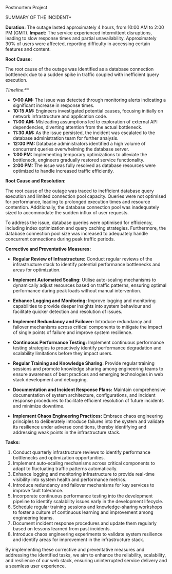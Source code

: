 Postmortem Project 









SUMMARY OF THE INCIDENT*

 **Duration:** The outage lasted approximately 4 hours, from 10:00 AM to 2:00 PM (GMT).
 **Impact:** The service experienced intermittent disruptions, leading to slow response times and partial unavailability. Approximately 30% of users were affected, reporting difficulty in accessing certain features and content.



**Root Cause:**

The root cause of the outage was identified as a database connection bottleneck due to a sudden spike in traffic coupled with inefficient query execution.

*Timeline:***

- **9:00 AM:** The issue was detected through monitoring alerts indicating a significant increase in response times.
- **10:15 AM:** Engineers investigated potential causes, focusing initially on network infrastructure and application code.
- **11:00 AM:** Misleading assumptions led to exploration of external API dependencies, diverting attention from the actual bottleneck.
- **11:30 AM:** As the issue persisted, the incident was escalated to the database administration team for further analysis.
- **12:00 PM:** Database administrators identified a high volume of concurrent queries overwhelming the database server.
- **1:00 PM:** Implementing temporary optimizations to alleviate the bottleneck, engineers gradually restored service functionality.
- **2:00 PM:** The issue was fully resolved as database resources were optimized to handle increased traffic efficiently.

**Root Cause and Resolution:**

The root cause of the outage was traced to inefficient database query execution and limited connection pool capacity. Queries were not optimised for performance, leading to prolonged execution times and resource contention. Additionally, the database connection pool was inadequately sized to accommodate the sudden influx of user requests.

To address the issue, database queries were optimised for efficiency, including index optimization and query caching strategies. Furthermore, the database connection pool size was increased to adequately handle concurrent connections during peak traffic periods.

**Corrective and Preventative Measures:**

- **Regular Review of Infrastructure:** Conduct regular reviews of the infrastructure stack to identify potential performance bottlenecks and areas for optimization.
  
- **Implement Automated Scaling:** Utilise auto-scaling mechanisms to dynamically adjust resources based on traffic patterns, ensuring optimal performance during peak loads without manual intervention.
  
- **Enhance Logging and Monitoring:** Improve logging and monitoring capabilities to provide deeper insights into system behaviour and facilitate quicker detection and resolution of issues.
  
- **Implement Redundancy and Failover:** Introduce redundancy and failover mechanisms across critical components to mitigate the impact of single points of failure and improve system resilience.
  
- **Continuous Performance Testing:** Implement continuous performance testing strategies to proactively identify performance degradation and scalability limitations before they impact users.
  
- **Regular Training and Knowledge Sharing:** Provide regular training sessions and promote knowledge sharing among engineering teams to ensure awareness of best practices and emerging technologies in web stack development and debugging.
  
- **Documentation and Incident Response Plans:** Maintain comprehensive documentation of system architecture, configurations, and incident response procedures to facilitate efficient resolution of future incidents and minimize downtime.
  
- **Implement Chaos Engineering Practices:** Embrace chaos engineering principles to deliberately introduce failures into the system and validate its resilience under adverse conditions, thereby identifying and addressing weak points in the infrastructure stack.

**Tasks:**

1. Conduct quarterly infrastructure reviews to identify performance bottlenecks and optimization opportunities.
2. Implement auto-scaling mechanisms across critical components to adapt to fluctuating traffic patterns automatically.
3. Enhance logging and monitoring infrastructure to provide real-time visibility into system health and performance metrics.
4. Introduce redundancy and failover mechanisms for key services to improve fault tolerance.
5. Incorporate continuous performance testing into the development pipeline to identify scalability issues early in the development lifecycle.
6. Schedule regular training sessions and knowledge-sharing workshops to foster a culture of continuous learning and improvement among engineering teams.
7. Document incident response procedures and update them regularly based on lessons learned from past incidents.
8. Introduce chaos engineering experiments to validate system resilience and identify areas for improvement in the infrastructure stack.

By implementing these corrective and preventative measures and addressing the identified tasks, we aim to enhance the reliability, scalability, and resilience of our web stack, ensuring uninterrupted service delivery and a seamless user experience.


